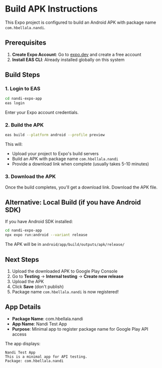 # Build APK Instructions

This Expo project is configured to build an Android APK with package name `com.hbellala.nandi`.

## Prerequisites

1. **Create Expo Account**: Go to [expo.dev](https://expo.dev) and create a free account
2. **Install EAS CLI**: Already installed globally on this system

## Build Steps

### 1. Login to EAS
```bash
cd nandi-expo-app
eas login
```
Enter your Expo account credentials.

### 2. Build the APK
```bash
eas build --platform android --profile preview
```

This will:
- Upload your project to Expo's build servers
- Build an APK with package name `com.hbellala.nandi`
- Provide a download link when complete (usually takes 5-10 minutes)

### 3. Download the APK
Once the build completes, you'll get a download link. Download the APK file.

## Alternative: Local Build (if you have Android SDK)

If you have Android SDK installed:
```bash
cd nandi-expo-app
npx expo run:android --variant release
```

The APK will be in `android/app/build/outputs/apk/release/`

## Next Steps

1. Upload the downloaded APK to Google Play Console
2. Go to **Testing** → **Internal testing** → **Create new release**
3. Upload the APK
4. Click **Save** (don't publish)
5. Package name `com.hbellala.nandi` is now registered!

## App Details

- **Package Name**: com.hbellala.nandi
- **App Name**: Nandi Test App
- **Purpose**: Minimal app to register package name for Google Play API access

The app displays:
```
Nandi Test App
This is a minimal app for API testing.
Package: com.hbellala.nandi
```
